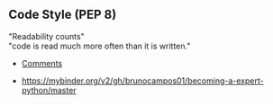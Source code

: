 ## Code Style (PEP 8)
 "Readability counts"<br/>
"code is read much more often than it is written."

- [Comments](https://www.python.org/dev/peps/pep-0008/#comments)

- https://mybinder.org/v2/gh/brunocampos01/becoming-a-expert-python/master
